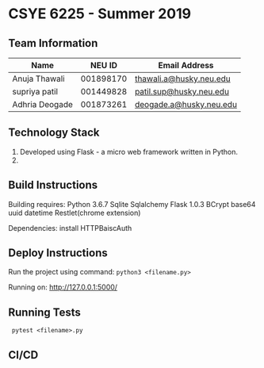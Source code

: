 # CSYE 6225 - Summer 2019

## Team Information

| Name | NEU ID | Email Address |
| --- | --- | --- |
| Anuja Thawali|001898170 |thawali.a@husky.neu.edu |
| supriya patil|001449828 |patil.sup@husky.neu.edu |
| Adhria Deogade |001873261| deogade.a@husky.neu.edu|

## Technology Stack
1. Developed using Flask - a micro web framework written in Python.
2. 

## Build Instructions
Building requires:
Python 3.6.7
Sqlite
Sqlalchemy
Flask 1.0.3
BCrypt
base64
uuid
datetime
Restlet(chrome extension)


Dependencies:
install HTTPBaiscAuth



## Deploy Instructions
Run the project using command:
```python3 <filename.py>```

Running on: http://127.0.0.1:5000/



## Running Tests
``` pytest <filename>.py```


## CI/CD


